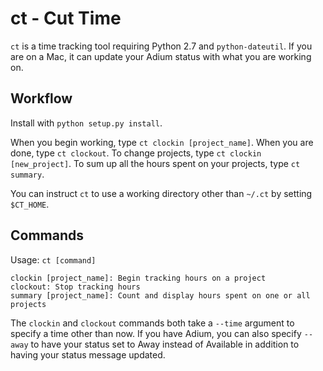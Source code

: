 ct - Cut Time
=================

`ct` is a time tracking tool requiring Python 2.7 and `python-dateutil`. If you
are on a Mac, it can update your Adium status with what you are working on.

Workflow
--------

Install with `python setup.py install`.

When you begin working, type `ct clockin [project_name]`. When you are done,
type `ct clockout`. To change projects, type `ct clockin [new_project]`. To
sum up all the hours spent on your projects, type `ct summary`.

You can instruct `ct` to use a working directory other than `~/.ct` by setting
`$CT_HOME`.

Commands
--------

Usage: `ct [command]`

    clockin [project_name]: Begin tracking hours on a project
    clockout: Stop tracking hours
    summary [project_name]: Count and display hours spent on one or all projects

The `clockin` and `clockout` commands both take a `--time` argument to specify
a time other than now. If you have Adium, you can also specify `--away` to have
your status set to Away instead of Available in addition to having your status
message updated.
